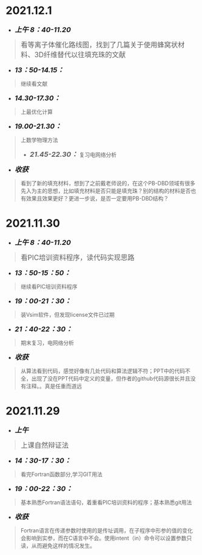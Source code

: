 #  2021.12.1
* <font size=4>__*上午 8：40-11.20*__</font>
> <font size=4>看等离子体催化路线图，找到了几篇关于使用蜂窝状材料、3D纤维替代以往填充珠的文献</font>
* <font size=4>__*13：50-14.15：*__</font>
> 继续看文献
* <font size=4>__*14.30-17.30：*__</font>
> 上最优化计算
* <font size=4>__*19.00-21.30：*__</font>
> 上数学物理方法
> * <font size=4>__*21.45-22.30：*__</font>
> 复习电网络分析
* <font size=4>__*收获*__</font>
>看到了新的填充材料，想到了之前戴老师说的，在这个PB-DBD领域有很多先入为主的思想，比如填充材料是否只能是填充珠？别的结构的材料是否也有效果且效果更好？更进一步说，是否一定要用PB-DBD结构？

#  2021.11.30
* <font size=4>__*上午 8：40-11.20*__</font>
> <font size=4>看PIC培训资料程序，读代码实现思路</font>
* <font size=4>__*13：50-15：50：*__</font>
> 继续看PIC培训资料程序
* <font size=4>__*19：00-21：30：*__</font>
> 装Vsim软件，但发现license文件已过期
* <font size=4>__*21：40-22：30：*__</font>
> 期末复习，电网络分析
* <font size=4>__*收获*__</font>
>从算法看到代码，感觉好像有几处代码和算法逻辑不符；PPT中的代码不全，出现了没在PPT代码中定义的变量，但作者的github代码源很长并且没有注释。。真是任重而道远



#  2021.11.29
* <font size=4>__*上午*__</font>
> <font size=4>上课自然辩证法</font>
* <font size=4>__*14：30-17：30：*__</font>
>看完Fortran函数部分,学习GIT用法
* <font size=4>__*19：00-22：30：*__</font>
>基本熟悉Fortran语法语句，着重看PIC培训资料的程序；基本熟悉git用法
* <font size=4>__*收获*__</font>
>Fortran语言在传递参数时使用的是传址调用，在子程序中形参的值的变化会影响到实参，而在C语言中不会。使用intent（in）命令可以设置参数只读，从而避免这样的情况发生。


